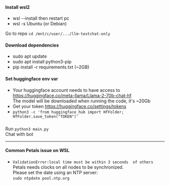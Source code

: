 #### Install wsl2
 - wsl --install then restart pc 
 - wsl -s Ubuntu (or Debian)

Go to repo
`cd /mnt/c/user/.../llm-textchat-only`

#### Download dependencies
- sudo apt update
- sudo apt install python3-pip
- pip install -r requirements.txt (~2GB)

#### Set huggingface env var
- Your huggingface account needs to have access to https://huggingface.co/meta-llama/Llama-2-70b-chat-hf \
The model will be downloaded when running the code, it's ~20Gb
- Get your token https://huggingface.co/settings/tokens
- `python3 -c 'from huggingface_hub import HfFolder; HfFolder.save_token("TOKEN")'`

###
Run `python3 main.py`\
Chat with bot

---

#### Common Petals issue on WSL
- `ValidationError:local time must be within 3 seconds  of others`\
Petals needs clocks on all nodes to be synchronized.\
Please set the date using an NTP server:\
`sudo ntpdate pool.ntp.org`
